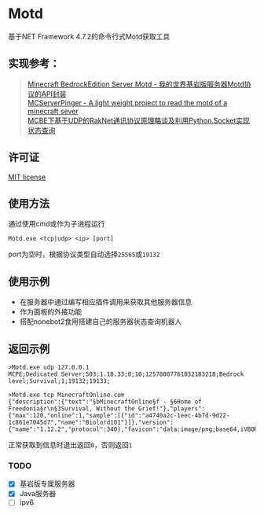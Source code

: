 ﻿# Motd
基于NET Framework 4.7.2的命令行式Motd获取工具

## 实现参考：
>[Minecraft BedrockEdition Server Motd - 我的世界基岩版服务器Motd协议的API封装](https://github.com/BlackBEDevelopment/MCBE-Server-Motd)  
[MCServerPinger - A light weight project to read the motd of a minecraft sever](https://github.com/Nicolas62x/MCServerPinger)  
[MCBE下基于UDP的RakNet通讯协议原理略谈及利用Python.Socket实现状态查询](https://www.minebbs.com/threads/mcbe-udp-raknet-python-socket.7010/)  

## 许可证
[MIT license](https://github.com/Zaitonn/Motd/blob/master/LICENSE.txt)

## 使用方法
通过使用cmd或作为子进程运行
```
Motd.exe <tcp|udp> <ip> [port]
```
port为空时，根据协议类型自动选择`25565`或`19132`  

## 使用示例
- 在服务器中通过编写相应插件调用来获取其他服务器信息
- 作为面板的外接功能
- 搭配nonebot2食用搭建自己的服务器状态查询机器人
  
## 返回示例

```
>Motd.exe udp 127.0.0.1
MCPE;Dedicated Server;503;1.18.33;0;10;12578007761032183218;Bedrock level;Survival;1;19132;19133;
```
```
>Motd.exe tcp MinecraftOnline.com
{"description":{"text":"§bMinecraftOnline§f - §6Home of Freedonia§r\n§3Survival, Without the Grief!"},"players":{"max":120,"online":1,"sample":[{"id":"a4740a2c-1eec-4b7d-9d22-1c861e7045d7","name":"Biolord101"}]},"version":{"name":"1.12.2","protocol":340},"favicon":"data:image/png;base64,iVBORw0KGgoAAAANSUhEUgAAAEAAAABACAYAAACqaXHeAAAFo0lEQVR42u2bbWxTVRiAF8KP0XWl\n69puHWPXdt0XLRvdoFvZXPfp2IeVydyYSPmYS2OWbcnEAANNDAaIQWBB8TNjjQrDIToVBmhk6hDw\nB1li/GHiD2M0mmgkxvjD+OP1vU3P4ZwLvbW0WxDOSZ792e0973nO6dv3ntMmJYkmmmjz2ZJXuxYj\n+gSy8P8m4DoCCcQrBAgBd/aAsxGJkLq24Q8ECNrWGp4WL6Q0V0dEeX3KA1Wd7P2ry8xSi0tPCTRl\nSn0tFpYF8y3ge3bGin+cAdf1a5SiS+9y2D95E6xn3ohIwfQ4d73+sbXcikABgAOnoADAQbPohQAh\nYG4HnI+UMPzEBlhw6SQUXZuk5E4c5ZDeOgjZo/sjYp8ag8LP36Gk9/shtb2R0lydDZ2r0yn+GjNs\nquWYcwGzCc7yHJZDu1RXyI6hCjjQY6WssqVAkSWZRQgQAuJpmEQciJfgydN68aaUtO627+TERNB1\nt4FufSsluapMOajpWLA9E/jN8dIwEPLefxlyz49Reva0w9B2L8XhzASr1cASt4BJNquiAN7w24e4\nLG2bGuVmSFNXwQnQBbpi6h8z+ySb5V3BvXx/545x/cnFk0K4EHBHCYi1/zkXgBcsR3yR6Ky1XN1S\nZwZCeWspFPkqKdYDO0F6bR/F+sGrca0AHKQL8RHWVRiudnjSgbBy1xYoOjxMsZ0+yvVnHNwMht4u\nCvbfzY7nVgJG1LKwe2UWqM2ArmMNd33O8UPxCgiy/cnS1Vag7ZVnuf4Kv5jg4tPUe9RXoBBwrwnA\nP34W44D/QsbTfUAwPdkDxv5NlJLeNqjc2kBxjB+E/IsnKKYdAUgLdFNsOx8H+65eSkqN+wT2EyQs\nqi1XDtiN+An+GtPM1nozELoqjbCuIp1Sbteew4EHCVnDgd8z928Dgv1ckIvvpiSsnGEp+Dz3tOb8\n5jxnMPdCULUSU1LozIqpEsNBj7Azvq19CVfZNa3QK+/nVatEo61AIeCeF2B2SsCS9/oeTsCy2TOQ\n/+lxirLQUFKyrw/Kdm+m1FdYoLF4MWV59qLtGPRAJB4sS5teX2UEAuYA2ILvfUKdQ/chXjfCYI9L\ngMImFB/ZyQko+Op0TDNe17xMdUcGBShnkOOhVQbu+lqHTnmNL5anUSFACBAC1AU0O3WUW1WCtlMv\nckLyL0/wu7SfnVStBOtKjZwQJWyGl5EfcBQD9rMxmnULY9qRyvtoNL5S+E4QEM+WnBBwGwL2hw8w\nQ1jHD/8tH2YQ8r+cANv5Y5TCGXzYuPIeJZqAttI0aCu7wV6/xNFebkisgLNjXHxRBdzihkH2Bfap\nUW5FKNFv8KkKeGINnxTVEmIiBDi//ZiLL6WxUggQAmIU8EL4gDMEJsW/5JtGwtTZBHrPckpLuQke\nxvc1YWt9BvQ03ECuC1hKcjTgkm6wIkczhBIkBk2UeM+y8RZePvUPGx8K+IH9/+2c/Eyq7RgpT2ef\n2yhxWV4eIDvDyk+FjV5TXIVQtNPpuLfFhQAhwHU4nGhCGDzOP40VDiA0us2w1m2gPNW+BIYfyaaU\nLNV8jYOYJeCgOTZUm37tbcwAQivWDZUFqRR3bsogvq6EQfsfcsIsQ2pCT4Mx6Gl2BuWg2RmUE9l8\n7gjNexMC7jUBGJQD8RK6q4yzj95vBAK+hzlQwBUMcppBG+X+/WGpIfpbLb/s7loKBN/KtNBhCKH0\nPs0A+/2EaPdPhADudFYOip0hOVEpZkiKs7+YTobkxCgECAFz2Do86ZPs+by85zfQZqGsztdexCAm\nGcxxChgMSw+BeeVn9vsJck6QEyMhXCf4GDQJFRD1GyJzPAPzvQKFACHgZgGDSJCAAoLs+TySM8cC\nBsOJMYRcJ8jFEkF+dpAfoBikpLu5RatE5R9JCAFCgBBwVwvQInoCCtDLvwphWJAkmmiiRWr/AkzE\nQT5fo+0xAAAAAElFTkSuQmCC"}
```

正常获取到信息时退出返回`0`，否则返回`1`
### TODO
- [x] 基岩版专属服务器
- [x] Java服务器
- [ ] ipv6
